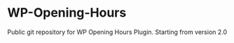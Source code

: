 WP-Opening-Hours
================

Public git repository for WP Opening Hours Plugin. Starting from version 2.0
